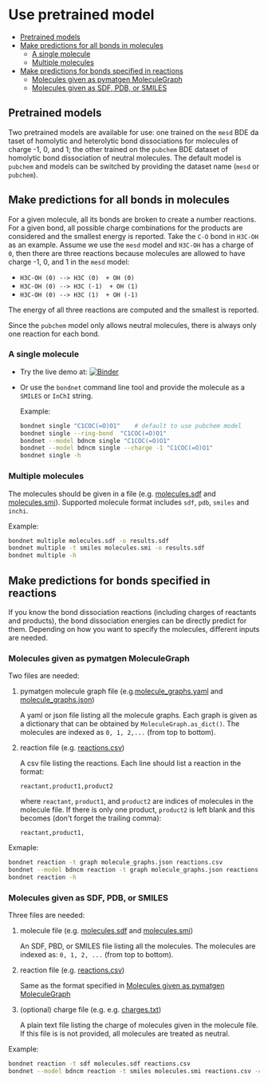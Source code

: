 # Use pretrained model

- [Pretrained models](#pretrained-models)
- [Make predictions for all bonds in molecules](#make-predictions-for-all-bonds-in-molecules)
  - [A single molecule](#a-single-molecule)
  - [Multiple molecules](#multiple-molecules)
- [Make predictions for bonds specified in reactions](#make-predictions-for-bonds-specified-in-reactions)
  - [Molecules given as pymatgen MoleculeGraph](#molecules-given-as-pymatgen-moleculegraph)
  - [Molecules given as SDF, PDB, or SMILES](#molecules-given-as-sdf-pdb-or-smiles)

## Pretrained models

Two pretrained models are available for use: one trained on the `mesd` BDE da taset of
homolytic and heterolytic bond dissociations for molecules of charge -1, 0, and  1;
the other trained on the `pubchem` BDE dataset of homolytic bond dissociation of
neutral molecules. The default model is `pubchem` and models can be switched by providing
the dataset name (`mesd` or `pubchem`).

## Make predictions for all bonds in molecules

For a given molecule, all its bonds are broken to create a number reactions.
For a given bond, all possible charge combinations for the products are considered
and the smallest energy is reported. Take the `C-O` bond in `H3C-OH` as an example.
Assume we use the `mesd` model and `H3C-OH` has a charge of `0`, then there are three
reactions because molecules are allowed to have charge -1, 0, and 1 in the `mesd` model:

- `H3C-OH (0) --> H3C (0)  + OH (0)`
- `H3C-OH (0) --> H3C (-1)  + OH (1)`
- `H3C-OH (0) --> H3C (1)  + OH (-1)`

The energy of all three reactions are computed and the smallest is reported.

Since the `pubchem` model only allows neutral molecules, there is always only one
reaction for each bond.

### A single molecule

- Try the live demo at: [![Binder](https://mybinder.org/badge_logo.svg)](https://mybinder.org/v2/gh/mjwen/bondnet/pretrained?filepath=bondnet%2Fscripts%2Fpredict_binder.ipynb)

- Or use the `bondnet` command line tool and provide the molecule as a `SMILES` or
    `InChI` string.

    Example:
    ```bash
    bondnet single "C1COC(=O)O1"    # default to use pubchem model
    bondnet single --ring-bond  "C1COC(=O)O1"
    bondnet --model bdncm single "C1COC(=O)O1"
    bondnet --model bdncm single --charge -1 "C1COC(=O)O1"
    bondnet single -h
    ```

### Multiple molecules

The molecules should be given in a  file (e.g. [molecules.sdf](./molecules.sdf) and
[molecules.smi](./molecules.smi)).
Supported molecule format includes `sdf`, `pdb`, `smiles` and `inchi`.

Example:
```bash
bondnet multiple molecules.sdf -o results.sdf
bondnet multiple -t smiles molecules.smi -o results.sdf
bondnet multiple -h
```

## Make predictions for bonds specified in reactions

If you know the bond dissociation reactions (including charges of reactants and products),
the bond dissociation energies can be directly predict for them. Depending on how you want
to specify the molecules, different inputs are needed.


### Molecules given as pymatgen MoleculeGraph

Two files are needed:

1. pymatgen molecule graph file (e.g.[molecule_graphs.yaml](./molecule_graphs.yaml)
    and [molecule_graphs.json](./molecule_graphs.json))

    A yaml or json file listing all the molecule graphs. Each graph is given as a
    dictionary that can be obtained by `MoleculeGraph.as_dict()`. The molecules are
    indexed as `0, 1, 2,...` (from top to bottom).

5. reaction file (e.g. [reactions.csv](./reactions.csv))

    A csv file listing the reactions. Each line should list a reaction in the format:

    ```reactant,product1,product2```

    where `reactant`, `product1`, and `product2` are indices of molecules in the
    molecule file. If there is only one product, `product2` is left blank and this
    becomes (don't forget the trailing comma):

    ```reactant,product1,```

Exmaple:
```bash
bondnet reaction -t graph molecule_graphs.json reactions.csv
bondnet --model bdncm reaction -t graph molecule_graphs.json reactions.csv
bondnet reaction -h
```

### Molecules given as SDF, PDB, or SMILES

Three files are needed:

1. molecule file (e.g. [molecules.sdf](./molecules.sdf) and [molecules.smi](./molecules.smi))

    An SDF, PBD, or SMILES file listing all the molecules.
    The molecules are indexed as: `0, 1, 2, ...` (from top to bottom).

2. reaction file (e.g. [reactions.csv](./reactions.csv))

    Same as the format specified in [Molecules given as pymatgen MoleculeGraph](#molecules-given-as-pymatgen-moleculegraph)

3. (optional) charge file (e.g. e.g. [charges.txt](./charges.txt))

    A plain text file listing the charge of molecules given in the molecule file.
    If this file is is not provided, all molecules are treated as neutral.

Example:
```bash
bondnet reaction -t sdf molecules.sdf reactions.csv
bondnet --model bdncm reaction -t smiles molecules.smi reactions.csv -c charges.txt
```
